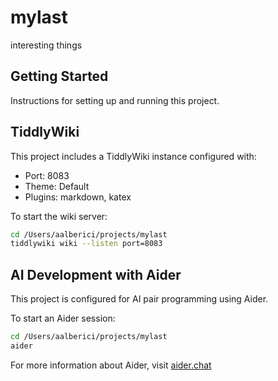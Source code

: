 # mylast

interesting things

## Getting Started

Instructions for setting up and running this project.

## TiddlyWiki

This project includes a TiddlyWiki instance configured with:
- Port: 8083
- Theme: Default
- Plugins: markdown, katex


To start the wiki server:
```bash
cd /Users/aalberici/projects/mylast
tiddlywiki wiki --listen port=8083
```

## AI Development with Aider

This project is configured for AI pair programming using Aider.

To start an Aider session:
```bash
cd /Users/aalberici/projects/mylast
aider
```

For more information about Aider, visit [aider.chat](https://aider.chat)

